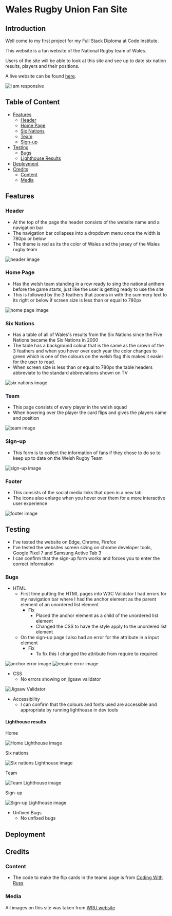 # Wales Rugby Union Fan Site

## Introduction

Well come to my first project for my Full Stack Diploma at Code Institute.

This website is a fan website of the National Rugby team of Wales.

Users of the site will be able to look at this site and see up to date six nation results, players and their positions.

A live website can be found [here](https://joelew709500.github.io/CI-Project-1/index.html).

![I am responsive](assets/readme-files/i-am-responsive.png)

## Table of Content

* [Features](#features)
    * [Header](#header)
    * [Home Page](#home-page)
    * [Six Nations](#six-nations)
    * [Team](#team)
    * [Sign-up](#sign-up)
* [Testing](#testing)
    * [Bugs](#bugs)
    * [Lighthouse Results](#lighthouse-results)
* [Deployment](#deployment)
* [Credits](#credits)
    * [Content](#content)
    * [Media](#media)


## Features

### Header
* At the top of the page the header consists of the website name and a navigation bar
* The navigation bar collapses into a dropdown menu once the width is 780px or below
* The theme is red as its the color of Wales and the jersey of the Wales rugby team

![header image](assets/readme-files/header.png)

### Home Page
* Has the welsh team standing in a row ready to sing the national anthem before the game starts, just like the user is getting ready to use the site
* This is followed by the 3 feathers that zooms in with the summery text to its right or below if screen size is less than or equal to 780px

![home page image](assets/readme-files/home-page.png)

### Six Nations
* Has a table of all of Wales's results from the Six Nations since the Five Nations became the Six Nations in 2000
* The table has a background colour that is the same as the crown of the 3 feathers and when you hover over each year the color changes to green which is one of the colours on the welsh flag this makes it easier for the user to read.
* When screen size is less than or equal to 780px the table headers abbreviate to the standard abbreviations shown on TV

![six nations image](assets/readme-files/six-nations-page.png)

### Team
* This page consists of every player in the welsh squad
* When hovering over the player the card flips and gives the players name and position

![team image](assets/readme-files/team-page.png)

### Sign-up
* This form is to collect the information of fans if they chose to do so to keep up to date on the Welsh Rugby Team

![sign-up image](assets/readme-files/sign-up-page.png)

### Footer
* This consists of the social media links that open in a new tab
* The icons also enlarge when you hover over them for a more interactive user experience 

![footer image](assets/readme-files/footer.png)

## Testing
* I've tested the website on Edge, Chrome, Firefox
* I've tested the websites screen sizing on chrome developer tools, Google Pixel 7 and Samsung Active Tab 3
* I can confirm that the sign-up form works and forces you to enter the correct information

### Bugs
* HTML
    * First time putting the HTML pages into W3C Validator I had errors for my navigation bar where I had the anchor element as the parent element of an unordered list element
        * Fix
            * Placed the anchor element as a child of the unordered list element
            * Changed the CSS to have the style apply to the unordered list element
    * On the sign-up page I also had an error for the attribute in a input element
        * Fix
            * To fix this I changed the attribute from require to required

![anchor error image](assets/readme-files/HTML-error-a.png)
![require error image](assets/readme-files/HTML-error-require.png)

* CSS
    * No errors showing on jigsaw validator

![Jigsaw Validator](assets/readme-files/css-jigsaw.png)

* Accessibility
    * I can confirm that the colours and fonts used are accessible and appropriate by running lighthouse in dev tools

#### Lighthouse results

Home 

![Home Lighthouse image](assets/readme-files/lighthouse-home.png)

Six nations

![Six nations Lighthouse image](assets/readme-files/lighthouse-six-nations.png)

Team

![Team Lighthouse image](assets/readme-files/lighthouse-team.png)

Sign-up

![Sign-up Lighthouse image](assets/readme-files/lighthouse-sign-up.png)

* Unfixed Bugs
    * No unfixed bugs

## Deployment

## Credits

### Content
* The code to make the flip cards in the teams page is from [Coding With Russ](https://www.youtube.com/watch?v=NCLdf661ILE&t=542s) 
### Media
All images on this site was taken from [WRU website](https://www.wru.wales/)